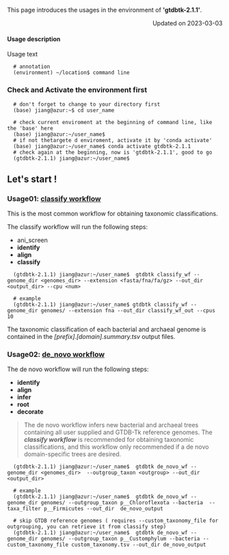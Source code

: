 
This page introduces the usages in the environment of **'gtdbtk-2.1.1'**.

<p align="right"> Updated on 2023-03-03 </p>

#### Usage description
Usage text 
```
  # annotation
  (environment) ~/location$ command line
```


### Check and Activate the environment first
```
  # don't forget to change to your directory first
  (base) jiang@azur:~$ cd user_name
  
  # check current enviroment at the beginning of command line, like the 'base' here
  (base) jiang@azur:~/user_name$
  # if not thetargete d enviroment, activate it by 'conda activate'
  (base) jiang@azur:~/user_name$ conda activate gtdbtk-2.1.1
  # check again at the beginning, now is 'gtdbtk-2.1.1', good to go
  (gtdbtk-2.1.1) jiang@azur:~/user_name$ 
```

## Let's start !

### Usage01: [classify workflow](https://ecogenomics.github.io/GTDBTk/commands/classify_wf.html#classify-wf)
This is the most common workflow for obtaining taxonomic classifications. 

The classify workflow will run the following steps: 
- ani_screen 
- **identify**
- **align**
- **classify** 

```
  (gtdbtk-2.1.1) jiang@azur:~/user_name$  gtdbtk classify_wf --genome_dir <genomes_dir> --extension <fasta/fna/fa/gz> --out_dir <output_dir> --cpu <num>
  
  # example
  (gtdbtk-2.1.1) jiang@azur:~/user_name$ gtdbtk classify_wf --genome_dir genomes/ --extension fna --out_dir classify_wf_out --cpus 10
```

The taxonomic classification of each bacterial and archaeal genome is contained in the *[prefix].[domain].summary.tsv* output files.



### Usage02: [de_novo workflow](https://ecogenomics.github.io/GTDBTk/commands/de_novo_wf.html#de-novo-wf)
The de novo workflow will run the following steps: 
- **identify**
- **align**
- **infer**
- **root**
- **decorate**

> The de novo workflow infers new bacterial and archaeal trees containing all user supplied and GTDB-Tk reference genomes. The ***classify workflow*** is recommended for obtaining taxonomic classifications, and this workflow only recommended if a de novo domain-specific trees are desired. 

```
  (gtdbtk-2.1.1) jiang@azur:~/user_name$  gtdbtk de_novo_wf --genome_dir <genomes_dir>  --outgroup_taxon <outgroup> --out_dir <output_dir>

  # example
  (gtdbtk-2.1.1) jiang@azur:~/user_name$  gtdbtk de_novo_wf --genome_dir genomes/ --outgroup_taxon p__Chloroflexota --bacteria  --taxa_filter p__Firmicutes --out_dir  de_novo_output

  # skip GTDB reference genomes ( requires --custom_taxonomy_file for outgrouping, you can retrieve it from classify step)
  (gtdbtk-2.1.1) jiang@azur:~/user_name$  gtdbtk de_novo_wf --genome_dir genomes/ --outgroup_taxon p__Customphylum --bacteria --custom_taxonomy_file custom_taxonomy.tsv --out_dir de_novo_output

```
